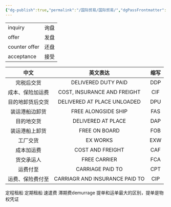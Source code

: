 ```yaml
---
{"dg-publish":true,"permalink":"/国际贸易/国际贸易/","dgPassFrontmatter":true,"created":"2024-09-12T19:26:49.115+08:00","updated":"2024-11-18T10:49:32.000+08:00"}
---
```



|               |     |
| ------------- | --- |
| inquiry       | 询盘  |
| offer         | 发盘  |
| counter offer | 还盘  |
| acceptance    | 接受  |

| 中文       |              英文表达              | 缩写  |
| :--------: | :----------------------------: | :-: |
| 完税后交货    |      DELIVERED DUTY PAID       | DDP |
| 成本、保险加运费 |  COST, INSURANCE AND FREIGHT   | CIF |
| 目的地卸货后交货 |  DELIVERED AT PLACE UNLOADED   | DPU |
| 装运港船边卸货  |      FREE ALONGSIDE SHIP       | FAS |
| 目的地交货    |       DELIVERED AT PLACE       | DAP |
| 装运港船上卸货  |         FREE ON BOARD          | FOB |
| 工厂交货     |            EX WORKS            | EXW |
| 成本加运费    |        COST AND FREIGHT        | CAF |
| 货交承运人    |          FREE CARRIER          | FCA |
| 运费付至     |        CARRIAGE PAID TO        | CPT |
| 运费、保险费付至 | CARRIAGR AND INSURANCE PAID TO | CIP |
定程租船
定期租船
速遣费
滞期费demurrage
提单和运单最大的区别，提单是物权凭证